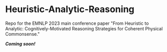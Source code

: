 # Heuristic-Analytic-Reasoning
Repo for the EMNLP 2023 main conference paper "From Heuristic to Analytic: Cognitively-Motivated Reasoning Strategies for Coherent Physical Commonsense."

***Coming soon!***
